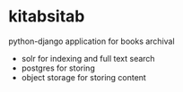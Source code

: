 # kitabsitab
python-django application for books archival
- solr for indexing and full text search
- postgres for storing
- object storage for storing  content
